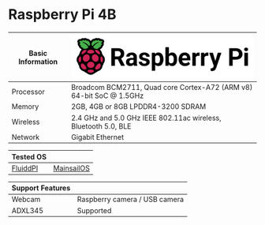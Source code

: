 # Raspberry Pi 4B

| Basic Information | ![pi](../image/raspberrypi.png) |
|-|-|
| Processor | Broadcom BCM2711, Quad core Cortex-A72 (ARM v8) 64-bit SoC @ 1.5GHz |
| Memory | 2GB, 4GB or 8GB LPDDR4-3200 SDRAM |
| Wireless | 2.4 GHz and 5.0 GHz IEEE 802.11ac wireless, Bluetooth 5.0, BLE |
| Network | Gigabit Ethernet |

| Tested OS ||
|-|-|
| [FluiddPI](https://docs.fluidd.xyz/installation/fluiddpi) | [MainsailOS](https://docs.mainsail.xyz/setup/mainsail-os) |

| Support Features ||
|-|-|
| Webcam | Raspberry camera / USB camera |
| ADXL345  | Supported |